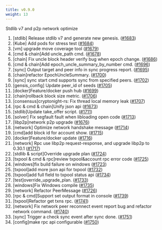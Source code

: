 ```yaml
---
title: v0.9.0
weight: 13
---
```


Stdlib v7 and p2p network optimize

<!--more-->

1. [stdlib] Release stdlib v7 and generate new genesis. ([#1683](https://github.com/starcoinorg/starcoin/pull/1683))
2. [Kube] Add pods for stress test ([#1684](https://github.com/starcoinorg/starcoin/pull/1684))
3. [vm] upgrade move coverage tool ([#1679](https://github.com/starcoinorg/starcoin/pull/1679))
4. [cmd & chain]Add uncle_path cmd. ([#1678](https://github.com/starcoinorg/starcoin/pull/1678))
5. [chain] Fix uncle block header verify bug when epoch change. ([#1686](https://github.com/starcoinorg/starcoin/pull/1686))
6. [cmd & chain]Add epoch_uncle_summary_by_number cmd. ([#1696](https://github.com/starcoinorg/starcoin/pull/1696))
7. [sync] Output target and peer info in sync progress report. ([#1695](https://github.com/starcoinorg/starcoin/pull/1695))
8. [chain]refactor EpochUncleSummary. ([#1700](https://github.com/starcoinorg/starcoin/pull/1700))
9. [sync] sync start cmd supports sync from specified peers. ([#1702](https://github.com/starcoinorg/starcoin/pull/1702))
10. [gensis_config] Update peer_id of seeds ([#1705](https://github.com/starcoinorg/starcoin/pull/1705))
11. [docker]Feature/docker push hub ([#1699](https://github.com/starcoinorg/starcoin/pull/1699))
12. [chain]rollback block size metric. ([#1706](https://github.com/starcoinorg/starcoin/pull/1706))
13. [consensus]cryptonight-rs: Fix thread local memory leak ([#1707](https://github.com/starcoinorg/starcoin/pull/1707))
14. [rpc & cmd & chain]Unify json api ([#1673](https://github.com/starcoinorg/starcoin/pull/1673))
15. [stdlib]Update take_offer script. ([#1711](https://github.com/starcoinorg/starcoin/pull/1711))
16. [solver] Fix segfault fault when libloading open code ([#1713](https://github.com/starcoinorg/starcoin/pull/1713))
17. [libp2p]network p2p upgrade ([#1676](https://github.com/starcoinorg/starcoin/pull/1676))
18. [network] Optimize network handshake message ([#1714](https://github.com/starcoinorg/starcoin/pull/1714))
19. [cmd]add block id for account show. ([#1715](https://github.com/starcoinorg/starcoin/pull/1715))
20. [docker]Feature/docker update ([#1716](https://github.com/starcoinorg/starcoin/pull/1716))
21. [network] Rpc use libp2p request-response, and upgrade libp2p to 0.30.1 ([#1717](https://github.com/starcoinorg/starcoin/pull/1717))
22. [stdlib & script]Override upgrade plan ([#1724](https://github.com/starcoinorg/starcoin/pull/1724))
23. [txpool & cmd & rpc]review txpool&account rpc error code ([#1725](https://github.com/starcoinorg/starcoin/pull/1725))
24. [windows]fix build failure on windows ([#1723](https://github.com/starcoinorg/starcoin/pull/1723))
25. [txpool]add more json api for txpool ([#1732](https://github.com/starcoinorg/starcoin/pull/1732))
26. [txpool]add full field to txpool status api ([#1734](https://github.com/starcoinorg/starcoin/pull/1734))
27. [test]override_upgrade_plan. ([#1733](https://github.com/starcoinorg/starcoin/pull/1733))
28. [windows]Fix Windows compile ([#1735](https://github.com/starcoinorg/starcoin/pull/1735))
29. [network] Refactor PeerMessage ([#1726](https://github.com/starcoinorg/starcoin/pull/1726))
30. [rpc & cmd]Support set output format in console ([#1739](https://github.com/starcoinorg/starcoin/pull/1739))
31. [txpool]Refactor get txns rpc. ([#1741](https://github.com/starcoinorg/starcoin/pull/1741))
32. [network] Fix network peer reconnect event report bug and refactor network command. ([#1740](https://github.com/starcoinorg/starcoin/pull/1740))
33. [sync] Trigger a check sync event after sync done. ([#1751](https://github.com/starcoinorg/starcoin/pull/1751))
34. [config]make rpc api configurable ([#1750](https://github.com/starcoinorg/starcoin/pull/1750))
